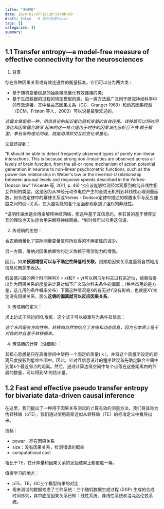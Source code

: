```yaml
---
title: "传递熵"
date: 2024-02-07T16:20:59+08:00
draft: false   # 发布改成false
tags: []
categories: [] 
summary:
---
```


## **1.1 Transfer** **entropy**—a model-free measure of effective **connectivity** **for the neurosciences**

1. 背景

存在各种因果关系或有效连通性的衡量标准。它们可以分为两大类：

- 基于随机变量信息的抽象概念量化有效连接的类;
- 基于生成数据的过程的特定模型的类。后一类方法最广泛用于研究神经科学中的有效连接，其中格兰杰因果关系（GC，Granger 1969）和动态因果模型（DCM，Friston 等人，2003）可以说是最受欢迎的。

*这篇文章是第一种，用信息论的知识量化随机变量的有效连接。转移熵可以将时间演化和因果耦合联系 起来的这一特点适用于时序的因果演化分析且不依 赖于模型。拳石哥的理论同理，就是用博弈交互的变化来量化。*

文章还提到：

“It should be able to detect frequently observed types of purely non-linear interactions. This is because strong non-linearities are observed across all levels of brain function, from the all-or none mechanism of action potential generation in neurons to non-linear psychometric functions, such as the power-law relationship in Weber’s law or the inverted-U relationship between arousal levels and response speeds described in the Yerkes-Dodson law” (Vicente 等, 2011, p. 46) 它应该能够检测经常观察到的纯非线性相互作用的类型。这是因为从神经元动作电位产生的全或无机制到非线性心理测量函数，如韦伯定律中的幂律关系或Yerkes - Dodson定律中描述的唤醒水平与反应速度之间的倒U关系，在大脑功能的各个层面都观察到了强烈的非线性。

*说明传递熵适合用来解释神经网络，那这种基于互信息的，拳石哥的基于博弈交互的理论也天生适合用来解释神经网络。*到时候可以引用这句话。

2. 传递熵的思想：

香农熵熵量化了实际测量变量值时所获得的不确定性的减少。

另一方面，维纳对因果依赖性的定义依赖于预测能力的增强。

因此，如果**预测增强可以与不确定性降低相关联**，则预期因果关系度量将自然地用信息论概念来表达。

假设感兴趣的两个时间序列X = xt和Y = yt可以用马尔科夫过程来近似，施赖伯提出作为因果关系的度量来计算对如下广义马尔科夫条件的偏离：（格兰杰用的是方差，这儿用的条件概率分布）下面这种情况是X的有无对Y没有影响，也就是XY肯定没有因果关系，那么**这俩的偏离就可以反应因果关系**。

3. 传递熵的定义：

求上边式子两边的KL散度，这个式子可以被重写为条件互信息：

*这个东西是有方向性的，转移熵自然地结合了方向和动态信息，因为它本质上是不对称的并且基于转移概率。*

4. 传递熵的计算（没细看）：

其核心思想是只在高维空间中使用一个固定的质量( k )，并将这个质量所设定的距离尺度投影到低维空间中。因此，针对互信息设计的程序建议首先确定联合空间中到第k个最近邻点的距离。然后，通过计算边缘空间中每个点落在这些距离内的邻居的数量，可以得到MI的估计量。

## 1.2 Fast and effective pseudo transfer entropy for bivariate data-driven causal inference

在这里，我们提出了一种用于因果关系测试的计算有效的测量方法，我们将其称为伪转移熵（pTE），我们通过使用高斯近似从转移熵（TE）的标准定义中推导出来。

指标：

- power：存在因果关系
- size：没有因果关系，检测错误的概率
- computational cost

相比于TE，在计算量和因果关系的发掘结果上都更胜一筹。

值得学习的地方：

- pTE，TE，GC三个模型结果的对比
- 用来测试的数据考虑了三种系统：三个随机数据生成过程 (DGP) 生成的合成时间序列，其中底层因果关系已知：线性系统、非线性系统和混沌洛伦兹系统。

